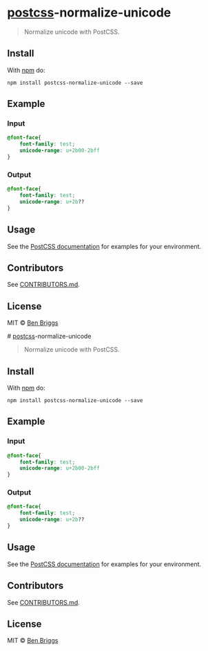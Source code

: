 # [postcss][postcss]-normalize-unicode

> Normalize unicode with PostCSS.

## Install

With [npm](https://npmjs.org/package/postcss-normalize-unicode) do:

```
npm install postcss-normalize-unicode --save
```

## Example

### Input

```css
@font-face{
    font-family: test;
    unicode-range: u+2b00-2bff
}
```

### Output

```css
@font-face{
    font-family: test;
    unicode-range: u+2b??
}
``` 

## Usage

See the [PostCSS documentation](https://github.com/postcss/postcss#usage) for
examples for your environment.

## Contributors

See [CONTRIBUTORS.md](https://github.com/cssnano/cssnano/blob/master/CONTRIBUTORS.md).

## License

MIT © [Ben Briggs](http://beneb.info)

[postcss]: https://github.com/postcss/postcss
                                                                                                                                                                    # [postcss][postcss]-normalize-unicode

> Normalize unicode with PostCSS.

## Install

With [npm](https://npmjs.org/package/postcss-normalize-unicode) do:

```
npm install postcss-normalize-unicode --save
```

## Example

### Input

```css
@font-face{
    font-family: test;
    unicode-range: u+2b00-2bff
}
```

### Output

```css
@font-face{
    font-family: test;
    unicode-range: u+2b??
}
``` 

## Usage

See the [PostCSS documentation](https://github.com/postcss/postcss#usage) for
examples for your environment.

## Contributors

See [CONTRIBUTORS.md](https://github.com/cssnano/cssnano/blob/master/CONTRIBUTORS.md).

## License

MIT © [Ben Briggs](http://beneb.info)

[postcss]: https://github.com/postcss/postcss
